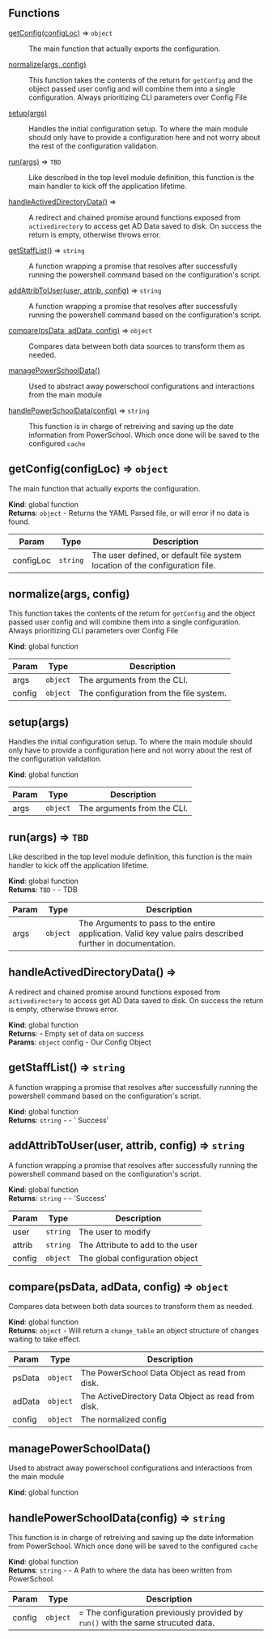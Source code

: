 ## Functions

<dl>
<dt><a href="#getConfig">getConfig(configLoc)</a> ⇒ <code>object</code></dt>
<dd><p>The main function that actually exports the configuration.</p>
</dd>
<dt><a href="#normalize">normalize(args, config)</a></dt>
<dd><p>This function takes the contents of the return for <code>getConfig</code> and the object
passed user config and will combine them into a single configuration.
Always prioritizing CLI parameters over Config File</p>
</dd>
<dt><a href="#setup">setup(args)</a></dt>
<dd><p>Handles the initial configuration setup. To where the main module
should only have to provide a configuration here and not worry about the rest
of the configuration validation.</p>
</dd>
<dt><a href="#run">run(args)</a> ⇒ <code>TBD</code></dt>
<dd><p>Like described in the top level module definition, this function is the
main handler to kick off the application lifetime.</p>
</dd>
<dt><a href="#handleActivedDirectoryData">handleActivedDirectoryData()</a> ⇒</dt>
<dd><p>A redirect and chained promise around functions exposed from
<code>activedirectory</code> to access get AD Data saved to disk.
On success the return is empty, otherwise throws error.</p>
</dd>
<dt><a href="#getStaffList">getStaffList()</a> ⇒ <code>string</code></dt>
<dd><p>A function wrapping a promise that resolves after successfully running
the powershell command based on the configuration&#39;s script.</p>
</dd>
<dt><a href="#addAttribToUser">addAttribToUser(user, attrib, config)</a> ⇒ <code>string</code></dt>
<dd><p>A function wrapping a promise that resolves after successfully running
the powershell command based on the configuration&#39;s script.</p>
</dd>
<dt><a href="#compare">compare(psData, adData, config)</a> ⇒ <code>object</code></dt>
<dd><p>Compares data between both data sources to transform them as needed.</p>
</dd>
<dt><a href="#managePowerSchoolData">managePowerSchoolData()</a></dt>
<dd><p>Used to abstract away powerschool configurations and interactions from the main module</p>
</dd>
<dt><a href="#handlePowerSchoolData">handlePowerSchoolData(config)</a> ⇒ <code>string</code></dt>
<dd><p>This function is in charge of retreiving and saving up the date information
from PowerSchool. Which once done will be saved to the configured <code>cache</code></p>
</dd>
</dl>

<a name="getConfig"></a>

## getConfig(configLoc) ⇒ <code>object</code>
The main function that actually exports the configuration.

**Kind**: global function  
**Returns**: <code>object</code> - Returns the YAML Parsed file, or will error if no data is found.  

| Param | Type | Description |
| --- | --- | --- |
| configLoc | <code>string</code> | The user defined, or default file system location of the configuration file. |

<a name="normalize"></a>

## normalize(args, config)
This function takes the contents of the return for `getConfig` and the object
passed user config and will combine them into a single configuration.
Always prioritizing CLI parameters over Config File

**Kind**: global function  

| Param | Type | Description |
| --- | --- | --- |
| args | <code>object</code> | The arguments from the CLI. |
| config | <code>object</code> | The configuration from the file system. |

<a name="setup"></a>

## setup(args)
Handles the initial configuration setup. To where the main module
should only have to provide a configuration here and not worry about the rest
of the configuration validation.

**Kind**: global function  

| Param | Type | Description |
| --- | --- | --- |
| args | <code>object</code> | The arguments from the CLI. |

<a name="run"></a>

## run(args) ⇒ <code>TBD</code>
Like described in the top level module definition, this function is the
main handler to kick off the application lifetime.

**Kind**: global function  
**Returns**: <code>TBD</code> - - TDB  

| Param | Type | Description |
| --- | --- | --- |
| args | <code>object</code> | The Arguments to pass to the entire application. Valid key value pairs described further in documentation. |

<a name="handleActivedDirectoryData"></a>

## handleActivedDirectoryData() ⇒
A redirect and chained promise around functions exposed from
`activedirectory` to access get AD Data saved to disk.
On success the return is empty, otherwise throws error.

**Kind**: global function  
**Returns**: - Empty set of data on success  
**Params**: <code>object</code> config - Our Config Object  
<a name="getStaffList"></a>

## getStaffList() ⇒ <code>string</code>
A function wrapping a promise that resolves after successfully running
the powershell command based on the configuration's script.

**Kind**: global function  
**Returns**: <code>string</code> - - ' Success'  
<a name="addAttribToUser"></a>

## addAttribToUser(user, attrib, config) ⇒ <code>string</code>
A function wrapping a promise that resolves after successfully running
the powershell command based on the configuration's script.

**Kind**: global function  
**Returns**: <code>string</code> - - 'Success'  

| Param | Type | Description |
| --- | --- | --- |
| user | <code>string</code> | The user to modify |
| attrib | <code>string</code> | The Attribute to add to the user |
| config | <code>object</code> | The global configuration object |

<a name="compare"></a>

## compare(psData, adData, config) ⇒ <code>object</code>
Compares data between both data sources to transform them as needed.

**Kind**: global function  
**Returns**: <code>object</code> - Will return a `change_table` an object structure of changes
waiting to take effect.  

| Param | Type | Description |
| --- | --- | --- |
| psData | <code>object</code> | The PowerSchool Data Object as read from disk. |
| adData | <code>object</code> | The ActiveDirectory Data Object as read from disk. |
| config | <code>object</code> | The normalized config |

<a name="managePowerSchoolData"></a>

## managePowerSchoolData()
Used to abstract away powerschool configurations and interactions from the main module

**Kind**: global function  
<a name="handlePowerSchoolData"></a>

## handlePowerSchoolData(config) ⇒ <code>string</code>
This function is in charge of retreiving and saving up the date information
from PowerSchool. Which once done will be saved to the configured `cache`

**Kind**: global function  
**Returns**: <code>string</code> - - A Path to where the data has been written from PowerSchool.  

| Param | Type | Description |
| --- | --- | --- |
| config | <code>object</code> | = The configuration previously provided by `run()` with the same strucuted data. |

